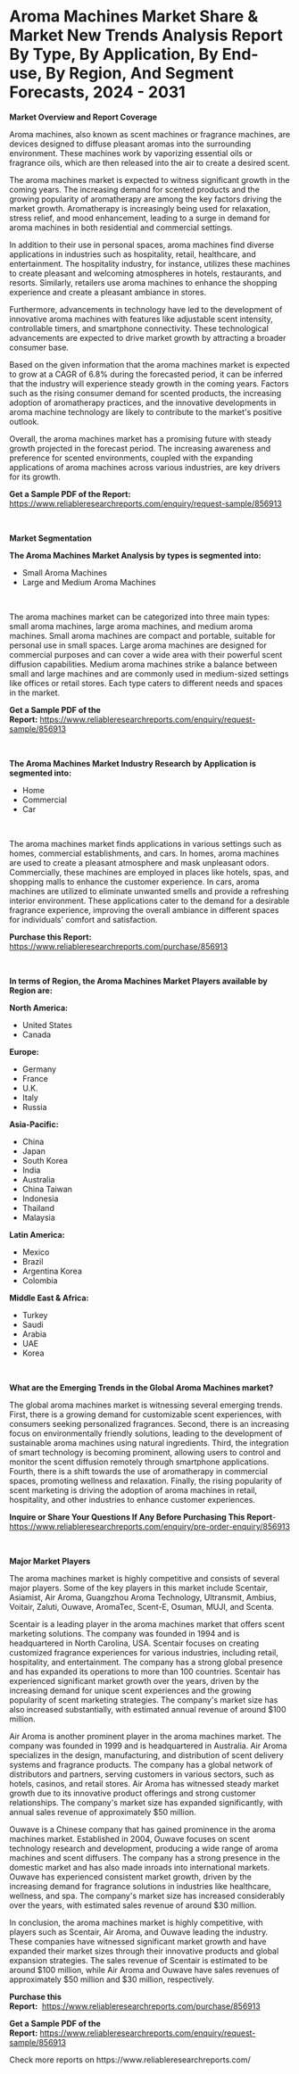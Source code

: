 <p><h1>Aroma Machines Market Share & Market New Trends Analysis Report By Type, By Application, By End-use, By Region, And Segment Forecasts, 2024 - 2031</h1></p><p><strong>Market Overview and Report Coverage</strong></p>
<p><p>Aroma machines, also known as scent machines or fragrance machines, are devices designed to diffuse pleasant aromas into the surrounding environment. These machines work by vaporizing essential oils or fragrance oils, which are then released into the air to create a desired scent.</p><p>The aroma machines market is expected to witness significant growth in the coming years. The increasing demand for scented products and the growing popularity of aromatherapy are among the key factors driving the market growth. Aromatherapy is increasingly being used for relaxation, stress relief, and mood enhancement, leading to a surge in demand for aroma machines in both residential and commercial settings.</p><p>In addition to their use in personal spaces, aroma machines find diverse applications in industries such as hospitality, retail, healthcare, and entertainment. The hospitality industry, for instance, utilizes these machines to create pleasant and welcoming atmospheres in hotels, restaurants, and resorts. Similarly, retailers use aroma machines to enhance the shopping experience and create a pleasant ambiance in stores.</p><p>Furthermore, advancements in technology have led to the development of innovative aroma machines with features like adjustable scent intensity, controllable timers, and smartphone connectivity. These technological advancements are expected to drive market growth by attracting a broader consumer base.</p><p>Based on the given information that the aroma machines market is expected to grow at a CAGR of 6.8% during the forecasted period, it can be inferred that the industry will experience steady growth in the coming years. Factors such as the rising consumer demand for scented products, the increasing adoption of aromatherapy practices, and the innovative developments in aroma machine technology are likely to contribute to the market's positive outlook.</p><p>Overall, the aroma machines market has a promising future with steady growth projected in the forecast period. The increasing awareness and preference for scented environments, coupled with the expanding applications of aroma machines across various industries, are key drivers for its growth.</p></p>
<p><strong>Get a Sample PDF of the Report:</strong> <a href="https://www.reliableresearchreports.com/enquiry/request-sample/856913">https://www.reliableresearchreports.com/enquiry/request-sample/856913</a></p>
<p>&nbsp;</p>
<p><strong>Market Segmentation</strong></p>
<p><strong>The Aroma Machines Market Analysis by types is segmented into:</strong></p>
<p><ul><li>Small Aroma Machines</li><li>Large and Medium Aroma Machines</li></ul></p>
<p>&nbsp;</p>
<p><p>The aroma machines market can be categorized into three main types: small aroma machines, large aroma machines, and medium aroma machines. Small aroma machines are compact and portable, suitable for personal use in small spaces. Large aroma machines are designed for commercial purposes and can cover a wide area with their powerful scent diffusion capabilities. Medium aroma machines strike a balance between small and large machines and are commonly used in medium-sized settings like offices or retail stores. Each type caters to different needs and spaces in the market.</p></p>
<p><strong>Get a Sample PDF of the Report:</strong>&nbsp;<a href="https://www.reliableresearchreports.com/enquiry/request-sample/856913">https://www.reliableresearchreports.com/enquiry/request-sample/856913</a></p>
<p>&nbsp;</p>
<p><strong>The Aroma Machines Market Industry Research by Application is segmented into:</strong></p>
<p><ul><li>Home</li><li>Commercial</li><li>Car</li></ul></p>
<p>&nbsp;</p>
<p><p>The aroma machines market finds applications in various settings such as homes, commercial establishments, and cars. In homes, aroma machines are used to create a pleasant atmosphere and mask unpleasant odors. Commercially, these machines are employed in places like hotels, spas, and shopping malls to enhance the customer experience. In cars, aroma machines are utilized to eliminate unwanted smells and provide a refreshing interior environment. These applications cater to the demand for a desirable fragrance experience, improving the overall ambiance in different spaces for individuals' comfort and satisfaction.</p></p>
<p><strong>Purchase this Report:</strong>&nbsp; <a href="https://www.reliableresearchreports.com/purchase/856913">https://www.reliableresearchreports.com/purchase/856913</a></p>
<p>&nbsp;</p>
<p><strong>In terms of Region, the Aroma Machines Market Players available by Region are:</strong></p>
<p>
    <p> <strong> North America: </strong>
        <ul>
            <li>United States</li>
            <li>Canada</li>
        </ul>
        </p> 
    <p> <strong> Europe: </strong>
        <ul>
            <li>Germany</li>
            <li>France</li>
            <li>U.K.</li>
            <li>Italy</li>
            <li>Russia</li>
        </ul>
        </p> 
    <p> <strong> Asia-Pacific: </strong>
        <ul>
            <li>China</li>
            <li>Japan</li>
            <li>South Korea</li>
            <li>India</li>
            <li>Australia</li>
            <li>China Taiwan</li>
            <li>Indonesia</li>
            <li>Thailand</li>
            <li>Malaysia</li>
        </ul>
        </p> 
    <p> <strong> Latin America: </strong>
        <ul>
            <li>Mexico</li>
            <li>Brazil</li>
            <li>Argentina Korea</li>
            <li>Colombia</li>
        </ul>
        </p> 
    <p> <strong> Middle East & Africa: </strong>
        <ul>
            <li>Turkey</li>
            <li>Saudi</li>
            <li>Arabia</li>
            <li>UAE</li>
            <li>Korea</li>
        </ul>
    </p>
    </p>
<p>&nbsp;</p>
<p><strong>What are the Emerging Trends in the Global Aroma Machines market?</strong></p>
<p><p>The global aroma machines market is witnessing several emerging trends. First, there is a growing demand for customizable scent experiences, with consumers seeking personalized fragrances. Second, there is an increasing focus on environmentally friendly solutions, leading to the development of sustainable aroma machines using natural ingredients. Third, the integration of smart technology is becoming prominent, allowing users to control and monitor the scent diffusion remotely through smartphone applications. Fourth, there is a shift towards the use of aromatherapy in commercial spaces, promoting wellness and relaxation. Finally, the rising popularity of scent marketing is driving the adoption of aroma machines in retail, hospitality, and other industries to enhance customer experiences.</p></p>
<p><strong>Inquire or Share Your Questions If Any Before Purchasing This Report</strong>- <a href="https://www.reliableresearchreports.com/enquiry/pre-order-enquiry/856913">https://www.reliableresearchreports.com/enquiry/pre-order-enquiry/856913</a></p>
<p>&nbsp;</p>
<p><strong>Major Market Players</strong></p>
<p><p>The aroma machines market is highly competitive and consists of several major players. Some of the key players in this market include Scentair, Asiamist, Air Aroma, Guangzhou Aroma Technology, Ultransmit, Ambius, Voitair, Zaluti, Ouwave, AromaTec, Scent-E, Osuman, MUJI, and Scenta.</p><p>Scentair is a leading player in the aroma machines market that offers scent marketing solutions. The company was founded in 1994 and is headquartered in North Carolina, USA. Scentair focuses on creating customized fragrance experiences for various industries, including retail, hospitality, and entertainment. The company has a strong global presence and has expanded its operations to more than 100 countries. Scentair has experienced significant market growth over the years, driven by the increasing demand for unique scent experiences and the growing popularity of scent marketing strategies. The company's market size has also increased substantially, with estimated annual revenue of around $100 million.</p><p>Air Aroma is another prominent player in the aroma machines market. The company was founded in 1999 and is headquartered in Australia. Air Aroma specializes in the design, manufacturing, and distribution of scent delivery systems and fragrance products. The company has a global network of distributors and partners, serving customers in various sectors, such as hotels, casinos, and retail stores. Air Aroma has witnessed steady market growth due to its innovative product offerings and strong customer relationships. The company's market size has expanded significantly, with annual sales revenue of approximately $50 million.</p><p>Ouwave is a Chinese company that has gained prominence in the aroma machines market. Established in 2004, Ouwave focuses on scent technology research and development, producing a wide range of aroma machines and scent diffusers. The company has a strong presence in the domestic market and has also made inroads into international markets. Ouwave has experienced consistent market growth, driven by the increasing demand for fragrance solutions in industries like healthcare, wellness, and spa. The company's market size has increased considerably over the years, with estimated sales revenue of around $30 million.</p><p>In conclusion, the aroma machines market is highly competitive, with players such as Scentair, Air Aroma, and Ouwave leading the industry. These companies have witnessed significant market growth and have expanded their market sizes through their innovative products and global expansion strategies. The sales revenue of Scentair is estimated to be around $100 million, while Air Aroma and Ouwave have sales revenues of approximately $50 million and $30 million, respectively.</p></p>
<p><strong>Purchase this Report:</strong>&nbsp;&nbsp;<a href="https://www.reliableresearchreports.com/purchase/856913">https://www.reliableresearchreports.com/purchase/856913</a></p>
<p></p>
<p><strong>Get a Sample PDF of the Report:</strong>&nbsp;<a href="https://www.reliableresearchreports.com/enquiry/request-sample/856913">https://www.reliableresearchreports.com/enquiry/request-sample/856913</a></p>
<p>Check more reports on https://www.reliableresearchreports.com/</p>